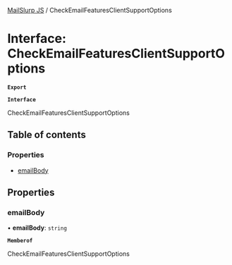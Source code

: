 [MailSlurp JS](../README.md) / CheckEmailFeaturesClientSupportOptions

# Interface: CheckEmailFeaturesClientSupportOptions

**`Export`**

**`Interface`**

CheckEmailFeaturesClientSupportOptions

## Table of contents

### Properties

- [emailBody](CheckEmailFeaturesClientSupportOptions.md#emailbody)

## Properties

### emailBody

• **emailBody**: `string`

**`Memberof`**

CheckEmailFeaturesClientSupportOptions
